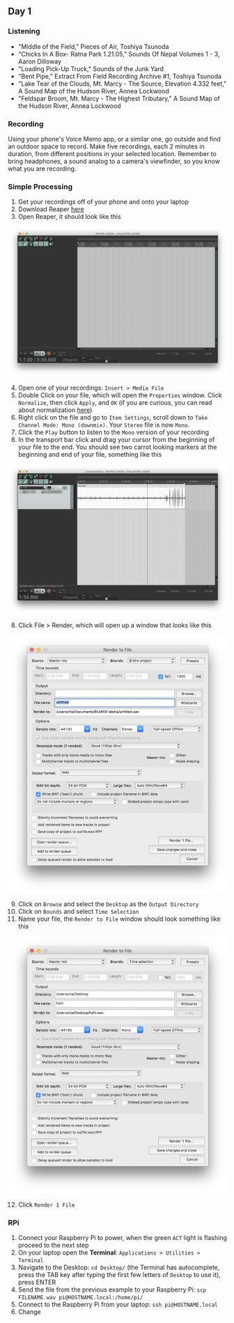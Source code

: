 ## Day 1

### Listening

* "Middle of the Field," Pieces of Air, Toshiya Tsunoda
* "Chicks In A Box- Ratna Park 1.21.05," Sounds Of Nepal Volumes 1 - 3, Aaron Dilloway
* "Loading Pick-Up Truck," Sounds of the Junk Yard
* "Bent Pipe," Extract From Field Recording Archive #1, Toshiya Tsunoda
* "Lake Tear of the Clouds, Mt. Marcy - The Source, Elevation 4.332 feet," A Sound Map of the Hudson River, Annea Lockwood
* "Feldspar Broom, Mt. Marcy - The Highest Tributary," A Sound Map of the Hudson River, Annea Lockwood


### Recording

Using your phone's Voice Memo app, or a similar one, go outside and find an outdoor space to record. Make five recordings, each 2 minutes in duration, from different positions in your selected location. Remember to bring headphones, a sound analog to a camera's viewfinder, so you know what you are recording.


### Simple Processing

1. Get your recordings off of your phone and onto your laptop
2. Download Reaper [here](https://www.reaper.fm/download.php)
3. Open Reaper, it should look like this

![](imgs/reaper_window.png)

4. Open one of your recordings: `Insert > Media File`
5. Double Click on your file, which will open the `Properties` window. Click `Normalize`, then click `Apply`, and `OK` (if you are curious, you can read about normalization [here](https://en.wikipedia.org/wiki/Audio_normalization))
5. Right click on the file and go to `Item Settings`, scroll down to `Take Channel Mode: Mono (downmix)`. Your `Stereo` file is now `Mono`.
6. Click the `Play` button to listen to the `Mono` version of your recording
7. In the transport bar click and drag your cursor from the beginning of your file to the end. You should see two carrot looking markers at the beginning and end of your file, something like this

![](imgs/reaper_selection.png)

8. Click File > Render, which will open up a window that looks like this

![](imgs/render_to_file.png)

9. Click on `Browse` and select the `Desktop` as the `Output Directory`
10. Click on `Bounds` and select `Time Selection`
11. Name your file, the `Render to File` window should look something like this

![](imgs/render_to_file_ready.png)

12. Click `Render 1 File`


### RPi

1. Connect your Raspberry Pi to power, when the green `ACT` light is flashing proceed to the next step
2. On your laptop open the **Terminal**: `Applications > Utilities > Terminal`
3. Navigate to the Desktop: `cd Desktop/` (the Terminal has autocomplete, press the TAB key after typing the first few letters of `Desktop` to use it), press ENTER
4. Send the file from the previous example to your Raspberry Pi: `scp FILENAME.wav pi@HOSTNAME.local:/home/pi/`
5. Connect to the Raspberry Pi from your laptop: `ssh pi@HOSTNAME.local`
2. Change
